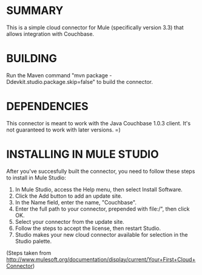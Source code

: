 
SUMMARY
=======
This is a simple cloud connector for Mule (specifically version 3.3) that allows integration with Couchbase. 

BUILDING
========
Run the Maven command "mvn package -Ddevkit.studio.package.skip=false" to build the connector.

DEPENDENCIES
============
This connector is meant to work with the Java Couchbase 1.0.3 client. It's not guaranteed to work with later versions. =) 

INSTALLING IN MULE STUDIO
=========================
After you've succesfully built the connector, you need to follow these steps to install in Mule Studio:

1. In Mule Studio, access the Help menu, then select Install Software. 
2. Click the Add button to add an update site.
3. In the Name field, enter the name, "Couchbase".
4. Enter the full path to your connector, prepended with file:/", then click OK.
5. Select your connector from the update site.  
6. Follow the steps to accept the license, then restart Studio.
7. Studio makes your new cloud connector available for selection in the Studio palette.

(Steps taken from http://www.mulesoft.org/documentation/display/current/Your+First+Cloud+Connector)